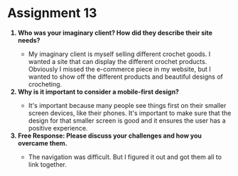 <h1>Assignment 13</h1>
<p><ol>
<b><li>Who was your imaginary client? How did they describe their site needs?</li></b>
  <ul>
    <li>My imaginary client is myself selling different crochet goods. I wanted a site that can display the different crochet products. Obviously I missed the e-commerce piece in my website, but I wanted to show off the different products and beautiful designs of crocheting.</li>
  </ul>
<b><li>Why is it important to consider a mobile-first design?</li></b>
  <ul>
    <li>It's important because many people see things first on their smaller screen devices, like their phones. It's important to make sure that the design for that smaller screen is good and it ensures the user has a positive experience.</li>
  </ul>
<b><li>Free Response: Please discuss your challenges and how you overcame them.</li></b>
  <ul>
    <li>The navigation was difficult. But I figured it out and got them all to link together.</li>
  </ul>
  </ol>
